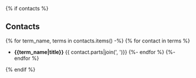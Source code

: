 {% if contacts %} 
<!-- wp:heading -->
<h2 id="contacts">Contacts</h2>
<!-- /wp:heading -->

<!-- wp:list -->

{% for term_name, terms in contacts.items() -%}
    {% for contact in terms %}
* **{{term_name|title}}** {{ contact.parts|join(', ')}} 
{%- endfor %}
{%- endfor %}

<!-- /wp:list -->

{% endif %}